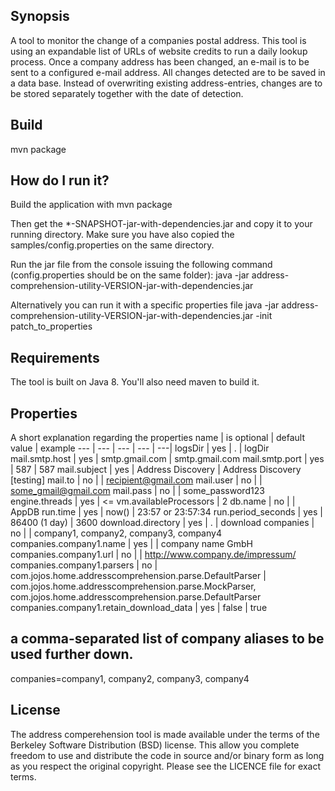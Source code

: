 ## Synopsis

A tool to monitor the change of a companies postal address. This tool is using an expandable list of URLs of website credits to run a daily lookup process.
Once a company address has been changed, an e-mail is to be sent to a configured e-mail address. All changes detected are to be saved in a data base.
Instead of overwriting existing address-entries, changes are to be stored separately together with the date of detection.

## Build
mvn package

## How do I run it?

Build the application with 
mvn package

Then get the *-SNAPSHOT-jar-with-dependencies.jar and copy it to your running directory. Make sure you have also copied the samples/config.properties
on the same directory.

Run the jar file from the console issuing the following command (config.properties should be on the same folder):
java -jar address-comprehension-utility-VERSION-jar-with-dependencies.jar

Alternatively you can run it with a specific properties file
java -jar address-comprehension-utility-VERSION-jar-with-dependencies.jar -init patch_to_properties

## Requirements

The tool is built on Java 8. You'll also need maven to build it.

## Properties

A short explanation regarding the properties
name | is optional | default value | example
--- | --- | --- | --- | ---|
logsDir | yes | . | logDir
mail.smtp.host | yes | smtp.gmail.com | smtp.gmail.com
mail.smtp.port | yes | 587 | 587
mail.subject | yes | Address Discovery | Address Discovery [testing]
mail.to | no | | recipient@gmail.com
mail.user | no | | some_gmail@gmail.com
mail.pass | no | | some_password123
engine.threads | yes | <= vm.availableProcessors | 2
db.name | no | | AppDB
run.time | yes | now() | 23:57 or 23:57:34
run.period_seconds | yes | 86400 (1 day) | 3600
download.directory | yes | . | download
companies | no |  | company1, company2, company3, company4
companies.company1.name | yes | | company name GmbH
companies.company1.url | no | | http://www.company.de/impressum/
companies.company1.parsers | no | com.jojos.home.addresscomprehension.parse.DefaultParser | com.jojos.home.addresscomprehension.parse.MockParser, com.jojos.home.addresscomprehension.parse.DefaultParser
companies.company1.retain_download_data | yes | false | true


## a comma-separated list of company aliases to be used further down.
companies=company1, company2, company3, company4


## License

The address comperehension tool is made available under the terms of the Berkeley Software Distribution (BSD) license. This allow you complete freedom to use and distribute the code in source and/or binary form as long as you respect the original copyright.
Please see the LICENCE file for exact terms.
